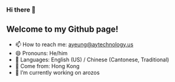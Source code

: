 ### Hi there 👋
## Welcome to my Github page!

- 📫 How to reach me: ayeung@aytechnology.us
- 😄 Pronouns: He/him
- 📙 Languages: English (US) / Chinese (Cantonese, Traditional)
- 📍 Come from: Hong Kong
- 🔭 I’m currently working on arozos


<!--
**yeungalan/yeungalan** is a ✨ _special_ ✨ repository because its `README.md` (this file) appears on your GitHub profile.

Here are some ideas to get you started:

- 🔭 I’m currently working on ...
- 🌱 I’m currently learning ...
- 👯 I’m looking to collaborate on ...
- 🤔 I’m looking for help with ...
- 💬 Ask me about ...
- 📫 How to reach me: ...
- 😄 Pronouns: ...
- ⚡ Fun fact: ...
-->
